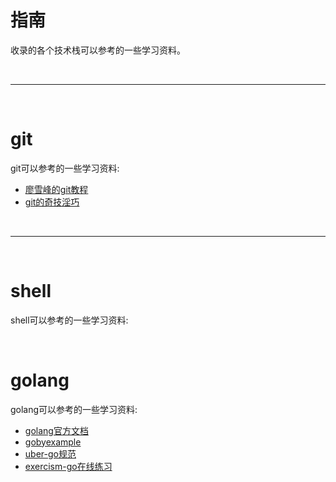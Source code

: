 # 指南


收录的各个技术栈可以参考的一些学习资料。

<br/>

---

<!--more-->

<br/>

# git

git可以参考的一些学习资料:

- [廖雪峰的git教程](https://www.liaoxuefeng.com/wiki/896043488029600)
- [git的奇技淫巧](https://github.com/521xueweihan/git-tips)

<br/>

---

<br/>

# shell

shell可以参考的一些学习资料:

<br/>

# golang

golang可以参考的一些学习资料:

- [golang官方文档](https://golang.org/doc/)
- [gobyexample](https://gobyexample.com/)
- [uber-go规范](https://github.com/xxjwxc/uber_go_guide_cn)
- [exercism-go在线练习](https://exercism.org/tracks/go)

<br/>


